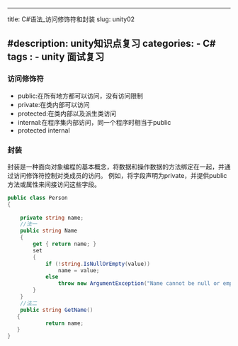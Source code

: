
---
title: C#语法_访问修饰符和封装
slug:  unity02

#description: unity知识点复习
categories:
    - C#
tags : 
    - unity 面试复习
---
### 访问修饰符
* public:在所有地方都可以访问，没有访问限制
* private:在类内部可以访问
* protected:在类内部以及派生类访问
* internal:在程序集内部访问，同一个程序时相当于public
* protected internal
### 封装
封装是一种面向对象编程的基本概念，将数据和操作数据的方法绑定在一起，并通过访问修饰符控制对类成员的访问。
例如，将字段声明为private，并提供public方法或属性来间接访问这些字段。  
```c#
public class Person
{
	
    private string name;  
    //法一
    public string Name
    {
        get { return name; }
        set 
        { 
            if (!string.IsNullOrEmpty(value))
                name = value;
            else
                throw new ArgumentException("Name cannot be null or empty");
        }
    }
    //法二
    public string GetName()
   {
            return name;
   }
}
```